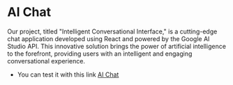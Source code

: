 # AI Chat

Our project, titled "Intelligent Conversational Interface," is a cutting-edge chat application developed using React and
powered by the Google AI Studio API. This innovative solution brings the power of artificial intelligence to the
forefront, providing users with an intelligent and engaging conversational experience.

- You can test it with this link [AI Chat](https://ai-chat-by-garik.vercel.app/)